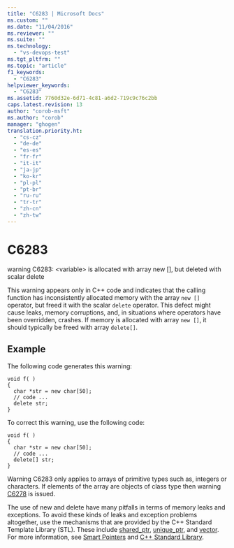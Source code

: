 ```yaml
---
title: "C6283 | Microsoft Docs"
ms.custom: ""
ms.date: "11/04/2016"
ms.reviewer: ""
ms.suite: ""
ms.technology: 
  - "vs-devops-test"
ms.tgt_pltfrm: ""
ms.topic: "article"
f1_keywords: 
  - "C6283"
helpviewer_keywords: 
  - "C6283"
ms.assetid: 7760d32e-6d71-4c81-a6d2-719c9c76c2bb
caps.latest.revision: 13
author: "corob-msft"
ms.author: "corob"
manager: "ghogen"
translation.priority.ht: 
  - "cs-cz"
  - "de-de"
  - "es-es"
  - "fr-fr"
  - "it-it"
  - "ja-jp"
  - "ko-kr"
  - "pl-pl"
  - "pt-br"
  - "ru-ru"
  - "tr-tr"
  - "zh-cn"
  - "zh-tw"
---
```

# C6283
warning C6283: \<variable> is allocated with array new [], but deleted with scalar delete  
  
 This warning appears only in C++ code and indicates that the calling function has inconsistently allocated memory with the array `new []` operator, but freed it with the scalar `delete` operator. This defect might cause leaks, memory corruptions, and, in situations where operators have been overridden, crashes. If memory is allocated with array `new []`, it should typically be freed with array `delete[]`.  
  
## Example  
 The following code generates this warning:  
  
```  
void f( )  
{  
  char *str = new char[50];  
  // code ...  
  delete str;  
}  
```  
  
 To correct this warning, use the following code:  
  
```  
void f( )  
{  
  char *str = new char[50];  
  // code ...  
  delete[] str;  
}  
```  
  
 Warning C6283 only applies to arrays of primitive types such as, integers or characters. If elements of the array are objects of class type then warning [C6278](../code-quality/c6278.md) is issued.  
  
 The use of new and delete have many pitfalls in terms of memory leaks and exceptions. To avoid these kinds of leaks and exception problems altogether, use the mechanisms that are provided by the C++ Standard Template Library (STL). These include [shared_ptr](/cpp/standard-library/shared-ptr-class), [unique_ptr](/cpp/standard-library/unique-ptr-class), and [vector](http://msdn.microsoft.com/Library/c1431ad8-c0b6-4dbb-89c4-5f651e432d7f). For more information, see [Smart Pointers](/cpp/cpp/smart-pointers-modern-cpp) and [C++ Standard Library](/cpp/standard-library/cpp-standard-library-reference).